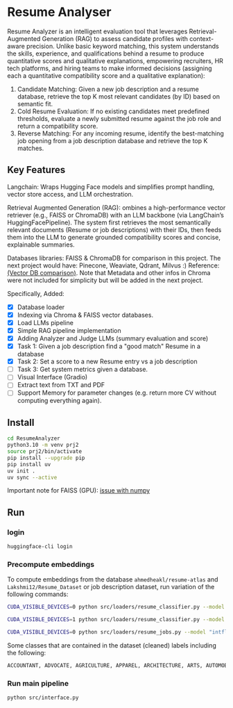 # Resume Analyser

Resume Analyzer is an intelligent evaluation tool that leverages Retrieval-Augmented Generation (RAG) to assess candidate profiles with context-aware precision. Unlike basic keyword matching, this system understands the skills, experience, and qualifications behind a resume to produce quantitative scores and qualitative explanations, empowering recruiters, HR tech platforms, and hiring teams to make informed decisions (assigning each a quantitative compatibility score and a qualitative explanation):

1. Candidate Matching: Given a new job description and a resume database, retrieve the top K most relevant candidates (by ID) based on semantic fit.
2. Cold Resume Evaluation: If no existing candidates meet predefined thresholds, evaluate a newly submitted resume against the job role and return a compatibility score.
3. Reverse Matching: For any incoming resume, identify the best-matching job opening from a job description database and retrieve the top K matches.

## Key Features

Langchain: Wraps Hugging Face models and simplifies prompt handling, vector store access, and LLM orchestration.

Retrieval Augmented Generation (RAG): ombines a high-performance vector retriever (e.g., FAISS or ChromaDB) with an LLM backbone (via LangChain’s HuggingFacePipeline). The system first retrieves the most semantically relevant documents (Resume or job descriptions) with their IDs, then feeds them into the LLM to generate grounded compatibility scores and concise, explainable summaries.

Databases libraries: FAISS & ChromaDB for comparison in this project. The next project would have: Pinecone, Weaviate, Qdrant, Milvus :) Reference: [(Vector DB comparison)](https://medium.com/tech-ai-made-easy/vector-database-comparison-pinecone-vs-weaviate-vs-qdrant-vs-faiss-vs-milvus-vs-chroma-2025-15bf152f891d). Note that Metadata and other infos in Chroma were not included for simplicity but will be added in the next project.

Specifically, Added:

- [X] Database loader
- [X] Indexing via Chroma & FAISS vector databases.
- [X] Load LLMs pipeline
- [X] Simple RAG pipeline implementation
- [X] Adding Analyzer and Judge LLMs (summary evaluation and score)
- [X] Task 1: Given a job description find a "good match" Resume in a database
- [X] Task 2: Set a score to a new Resume entry vs a job description
- [ ] Task 3: Get system metrics given a database.
- [ ] Visual Interface (Gradio)
- [ ] Extract text from TXT and PDF
- [ ] Support Memory for parameter changes (e.g. return more CV without computing everything again).

## Install

```bash
cd ResumeAnalyzer
python3.10 -m venv prj2
source prj2/bin/activate
pip install --upgrade pip
pip install uv
uv init . 
uv sync --active
```

Important note for FAISS (GPU): [issue with numpy](https://github.com/facebookresearch/faiss/issues/3526)

## Run

### login

```bash
huggingface-cli login
```

### Precompute embeddings

To compute embeddings from the database `ahmedheakl/resume-atlas` and `Lakshmi12/Resume_Dataset` or job description dataset, run variation of the following commands:

```bash
CUDA_VISIBLE_DEVICES=0 python src/loaders/resume_classifier.py --model "intfloat/e5-large-v2" --output_path "embeddings/embeddingsE5Large" --split "train"

CUDA_VISIBLE_DEVICES=1 python src/loaders/resume_classifier.py --model "sentence-transformers/all-MiniLM-L6-v2" --output_path "embeddings/embeddingsMini" --split "train"

CUDA_VISIBLE_DEVICES=0 python src/loaders/resume_jobs.py --model "intfloat/e5-large-v2" --output_path "embeddings/resume_jobs/embeddingsE5Large" --split "train"
```

Some classes that are contained in the dataset (cleaned) labels including the following:

```bash
ACCOUNTANT, ADVOCATE, AGRICULTURE, APPAREL, ARCHITECTURE, ARTS, AUTOMOBILE, AVIATION, BANKING, BLOCKCHAIN, Business Process Outsourcing, BUILDING AND CONSTRUCTION, BUSINESS ANALYST, BUSINESS DEVELOPMENT, CHEF, CIVIL ENGINEER, CONSTRUCTION, CONSULTANT, DATA SCIENCE, DATABASE, DESIGNER, DESIGNING, DEVOPS, DIGITAL MEDIA, DOTNET DEVELOPER, EDUCATION, ELECTRICAL ENGINEERING, ENGINEERING, ETL DEVELOPER, FINANCE, FITNESS, FOOD AND BEVERAGES, HEALTH AND FITNESS, HEALTHCARE, HUMAN RESOURCES, INFORMATION TECHNOLOGY, JAVA DEVELOPER, MANAGEMENT, MECHANICAL ENGINEER, NETWORK SECURITY ENGINEER, OPERATIONS MANAGER, Project Management Office, PUBLIC RELATIONS, PYTHON DEVELOPER, REACT DEVELOPER, SALES, SAP DEVELOPER, SQL DEVELOPER, TEACHER, TESTING, WEB DESIGNING
```

### Run main pipeline

```bash
python src/interface.py
```

